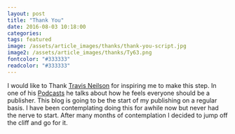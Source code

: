 ```yaml
---
layout: post
title: "Thank You"
date: 2016-08-03 10:18:00
categories: 
tags: featured
image: /assets/article_images/thanks/thank-you-script.jpg
image2: /assets/article_images/thanks/Ty63.png
fontcolor: "#333333"
readcolor: "#333333"
---
```


I would like to Thank [Travis Neilson](http://www.travisneilson.com) for inspiring me to make this step. 
In one of his [Podcasts](http://www.travandlos.com) he talks about how he feels everyone should be a publisher. 
This blog is going to be the start of my publishing on a regular basis.
I have been contemplating doing this for awhile now but never had the nerve to start. 
After many months of contemplation I decided to jump off the cliff and go for it.

